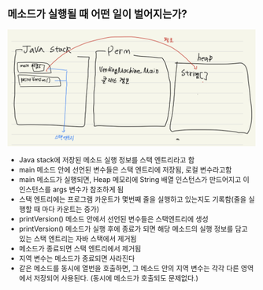## 메소드가 실행될 때 어떤 일이 벌어지는가?

![스택엔트리.jpeg](%EC%8A%A4%ED%83%9D%EC%97%94%ED%8A%B8%EB%A6%AC.jpeg)

- Java stack에 저장된 메소드 실행 정보를 스택 엔트리라고 함
- main 메소드 안에 선언된 변수들은 스택 엔트리에 저장됨, 로컬 변수라고함
- main 메소드가 실행되면, Heap 메모리에 String 배열 인스턴스가 만드어지고 이 인스턴스를 args 변수가 참조하게 됨
- 스택 엔트리에는 프로그램 카운트가 몇번째 줄을 실행하고 있는지도 기록함(줄을 실행할 때 마다 카운트는 증가)
- printVersion() 메소드 안에서 선언된 변수들은 스택엔트리에 생성
- printVersion() 메소드가 실행 후에 종료가 되면 해당 메소드의 실행 정보를 담고 있는 스택 엔트리는 자바 스택에서 제거됨
- 메소드가 종료되면 스택 엔트리에서 제거됨
- 지역 변수는 메소드가 종료되면 사라진다
- 같은 메소드를 동시에 열번을 호출하면, 그 메소드 안의 지역 변수는 각각 다른 영역에서 저장되어 사용된다. (동시에 메소드가 호출되도 문제없다.)